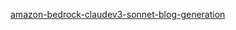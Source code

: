 [amazon-bedrock-claudev3-sonnet-blog-generation](https://github.com/aws-samples/amazon-bedrock-claudev3-sonnet-blog-generation)
